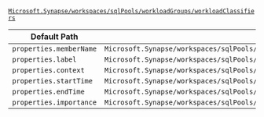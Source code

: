 [`Microsoft.Synapse/workspaces/sqlPools/workloadGroups/workloadClassifiers`](https://docs.microsoft.com/en-us/azure/templates/microsoft.synapse/workspaces/sqlpools/workloadgroups/workloadclassifiers)

| Default Path | Alias |
|---|---|
| `properties.memberName` | `Microsoft.Synapse/workspaces/sqlPools/workloadGroups/workloadClassifiers/memberName` |
| `properties.label` | `Microsoft.Synapse/workspaces/sqlPools/workloadGroups/workloadClassifiers/label` |
| `properties.context` | `Microsoft.Synapse/workspaces/sqlPools/workloadGroups/workloadClassifiers/context` |
| `properties.startTime` | `Microsoft.Synapse/workspaces/sqlPools/workloadGroups/workloadClassifiers/startTime` |
| `properties.endTime` | `Microsoft.Synapse/workspaces/sqlPools/workloadGroups/workloadClassifiers/endTime` |
| `properties.importance` | `Microsoft.Synapse/workspaces/sqlPools/workloadGroups/workloadClassifiers/importance` |

